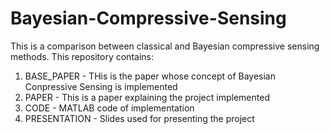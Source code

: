 # Bayesian-Compressive-Sensing
This is a comparison between classical and Bayesian compressive sensing methods. This repository contains:

1. BASE_PAPER - THis is the paper whose concept of Bayesian Conpressive Sensing is implemented
2. PAPER - This is a paper explaining the project implemented
3. CODE - MATLAB code of implementation
4. PRESENTATION - Slides used for presenting the project
